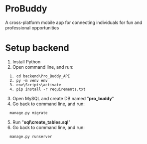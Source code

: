 # ProBuddy
A cross-platform mobile app for connecting individuals for fun and professional opportunities
# Setup backend
1. Install Python
2. Open command line, and run:
```
  1. cd backend\Pro_Buddy_API
  2. py -m venv env
  3. env\Scripts\activate
  4. pip install -r requirements.txt
```
3. Open MySQL and create DB named "**pro_buddy**"
4. Go back to command line, and run:
```
  manage.py migrate
```
5. Run "**sql\create_tables.sql**"
6. Go back to command line, and run:
```   
  manage.py runserver
```
